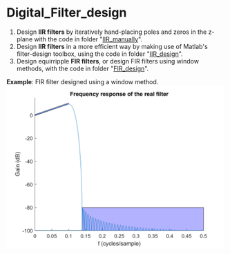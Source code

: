 # Digital_Filter_design
1. Design **IIR filters** by iteratively hand-placing poles and zeros in the z-plane with the code in folder "[IIR_manually](IIR_manually/)".
2. Design **IIR filters** in a more efficient way by making use of Matlab's filter-design toolbox, using the code in folder "[IIR_design](IIR_design/)".
3. Design equirripple **FIR filters**, or design FIR filters using window methods, with the code in folder "[FIR_design](FIR_design/)".

**Example**: FIR filter designed using a window method. ![example1](example_FIR.png)
